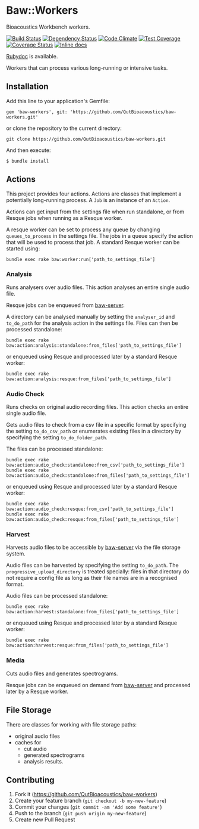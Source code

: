 # Baw::Workers

Bioacoustics Workbench workers.

[![Build Status](https://travis-ci.org/QutBioacoustics/baw-workers.png?branch=master)](https://travis-ci.org/QutBioacoustics/baw-workers)
[![Dependency Status](https://gemnasium.com/QutBioacoustics/baw-workers.png)](https://gemnasium.com/QutBioacoustics/baw-workers)
[![Code Climate](https://codeclimate.com/github/QutBioacoustics/baw-workers.png)](https://codeclimate.com/github/QutBioacoustics/baw-workers)
[![Test Coverage](https://codeclimate.com/github/QutBioacoustics/baw-workers/badges/coverage.svg)](https://codeclimate.com/github/QutBioacoustics/baw-workers)
[![Coverage Status](https://coveralls.io/repos/QutBioacoustics/baw-workers/badge.png)](https://coveralls.io/r/QutBioacoustics/baw-workers)
[![Inline docs](http://inch-ci.org/github/QutBioacoustics/baw-workers.png?branch=master)](http://inch-ci.org/github/QutBioacoustics/baw-workers)

[Rubydoc](http://rubydoc.info/github/QutBioacoustics/baw-workers/frames) is available.

Workers that can process various long-running or intensive tasks.

## Installation

Add this line to your application's Gemfile:

    gem 'baw-workers', git: 'https://github.com/QutBioacoustics/baw-workers.git'

or clone the repository to the current directory:

    git clone https://github.com/QutBioacoustics/baw-workers.git

And then execute:

    $ bundle install

## Actions


This project provides four actions. Actions are classes that implement a potentially long-running process.
A `Job` is an instance of an `Action`.

Actions can get input from the settings file when run standalone, or from Resque jobs when running as a Resque worker.

A resque worker can be set to process any queue by changing `queues_to_process` in the settings file. 
The jobs in a queue specify the action that will be used to process that job.
A standard Resque worker can be started using:

    bundle exec rake baw:worker:run['path_to_settings_file']

### Analysis

Runs analysers over audio files. This action analyses an entire single audio file.

Resque jobs can be enqueued from [baw-server](https://github.com/QutBioacoustics/baw-server).

A directory can be analysed manually by setting the `analyser_id` and `to_do_path` for the analysis action in the settings file.
Files can then be processed standalone:

    bundle exec rake baw:action:analysis:standalone:from_files['path_to_settings_file']

or enqueued using Resque and processed later by a standard Resque worker:

    bundle exec rake baw:action:analysis:resque:from_files['path_to_settings_file'] 

### Audio Check

Runs checks on original audio recording files. This action checks an entire single audio file.

Gets audio files to check from a csv file in a specific format by specifying the setting `to_do_csv_path` 
or enumerates existing files in a directory by specifying the setting `to_do_folder_path`. 

The files can be processed standalone:

    bundle exec rake baw:action:audio_check:standalone:from_csv['path_to_settings_file'] 
    bundle exec rake baw:action:audio_check:standalone:from_files['path_to_settings_file'] 

or enqueued using Resque and processed later by a standard Resque worker:

    bundle exec rake baw:action:audio_check:resque:from_csv['path_to_settings_file'] 
    bundle exec rake baw:action:audio_check:resque:from_files['path_to_settings_file'] 

### Harvest

Harvests audio files to be accessible by [baw-server](https://github.com/QutBioacoustics/baw-server) 
via the file storage system.

Audio files can be harvested by specifying the setting `to_do_path`. 
The `progressive_upload_directory` is treated specially: files in that directory do not require a config file as long as
their file names are in a recognised format.

Audio files can be processed standalone:

    bundle exec rake baw:action:harvest:standalone:from_files['path_to_settings_file'] 

or enqueued using Resque and processed later by a standard Resque worker:

    bundle exec rake baw:action:harvest:resque:from_files['path_to_settings_file'] 

### Media

Cuts audio files and generates spectrograms.

Resque jobs can be enqueued on demand from [baw-server](https://github.com/QutBioacoustics/baw-server)
and processed later by a Resque worker.

## File Storage

There are classes for working with file storage paths:

 - original audio files
 - caches for 
    - cut audio
    - generated spectrograms
    - analysis results. 

## Contributing

1. Fork it (https://github.com/QutBioacoustics/baw-workers)
2. Create your feature branch (`git checkout -b my-new-feature`)
3. Commit your changes (`git commit -am 'Add some feature'`)
4. Push to the branch (`git push origin my-new-feature`)
5. Create new Pull Request

